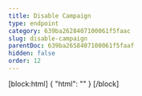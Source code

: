```yaml
---
title: Disable Campaign
type: endpoint
category: 639ba2628407100061f5faac
slug: disable-campaign
parentDoc: 639ba2658407100061f5faaf
hidden: false
order: 12
---
```

[block:html]
{
  "html": "<style>\n.LanguagePicker-divider { \n  display: none; }\n</style>"
}
[/block]